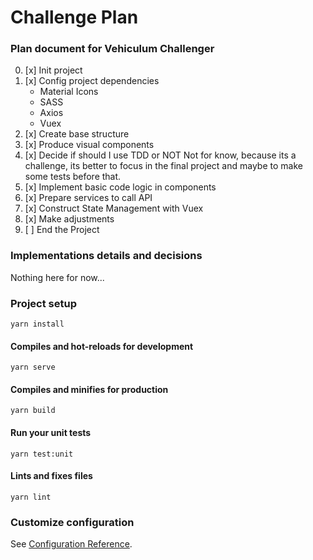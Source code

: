 # Challenge Plan

### Plan document for Vehiculum Challenger

0. [x] Init project
1. [x] Config project dependencies
   - Material Icons
   - SASS
   - Axios
   - Vuex
2. [x] Create base structure
3. [x] Produce visual components
4. [x] Decide if should I use TDD or NOT
       Not for know, because its a challenge, its better to focus in the final project and maybe to make some tests before that.
5. [x] Implement basic code logic in components
6. [x] Prepare services to call API
7. [x] Construct State Management with Vuex
8. [x] Make adjustments
9. [ ] End the Project

### Implementations details and decisions

Nothing here for now...

### Project setup

```
yarn install
```

#### Compiles and hot-reloads for development

```
yarn serve
```

#### Compiles and minifies for production

```
yarn build
```

#### Run your unit tests

```
yarn test:unit
```

#### Lints and fixes files

```
yarn lint
```

### Customize configuration

See [Configuration Reference](https://cli.vuejs.org/config/).
